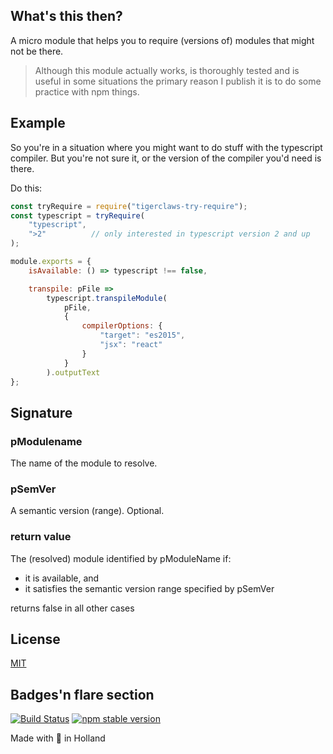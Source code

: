 ## What's this then?
A micro module that helps you to require (versions of) modules that might
not be there.

> Although this module actually works, is thoroughly tested and is
> useful in some situations the primary reason I publish it is to 
> do some practice with npm things.


## Example
So you're in a situation where you might want to do stuff with the 
typescript compiler. But you're not sure it, or the version of the
compiler you'd need is there.

Do this:

```javascript
const tryRequire = require("tigerclaws-try-require");
const typescript = tryRequire(
    "typescript",
    ">2"          // only interested in typescript version 2 and up
);

module.exports = {
    isAvailable: () => typescript !== false,

    transpile: pFile =>
        typescript.transpileModule(
            pFile,
            {
                compilerOptions: {
                    "target": "es2015",
                    "jsx": "react"
                }
            }
        ).outputText
};
```

## Signature
### pModulename
The name of the module to resolve.

### pSemVer
A semantic version (range). Optional.

### return value
The (resolved) module identified by pModuleName if:
- it is available, and
- it satisfies the semantic version range specified by pSemVer

returns false in all other cases


## License

[MIT](LICENSE)

## Badges'n flare section

[![Build Status](https://travis-ci.org/sverweij/tigerclaws-try-require.svg?branch=master)](https://travis-ci.org/sverweij/tigerclaws-try-require)
[![npm stable version](https://img.shields.io/npm/v/tigerclaws-try-require.svg)](https://npmjs.com/package/tigerclaws-try-require)

Made with :metal: in Holland
